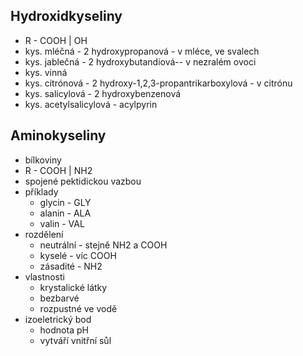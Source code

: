 ## Hydroxidkyseliny
- R - COOH
  |
  OH
- kys. mléčná - 2 hydroxypropanová - v mléce, ve svalech
- kys. jablečná - 2 hydroxybutandiová-- v nezralém ovoci
- kys. vinná
- kys. citrónová - 2 hydroxy-1,2,3-propantrikarboxylová - v citrónu
- kys. salicylová - 2 hydroxybenzenová
- kys. acetylsalicylová - acylpyrin

## Aminokyseliny
- bílkoviny
- R - COOH
  |
  NH2
- spojené pektidickou vazbou
- příklady
    - glycin - GLY
    - alanin - ALA
    - valin - VAL
- rozdělení
    - neutrální - stejně NH2 a COOH
    - kyselé - víc COOH
    - zásadité - NH2
- vlastnosti
    - krystalické látky
    - bezbarvé
    - rozpustné ve vodě
- izoeletrický bod
    - hodnota pH
    - vytváří vnitřní sůl